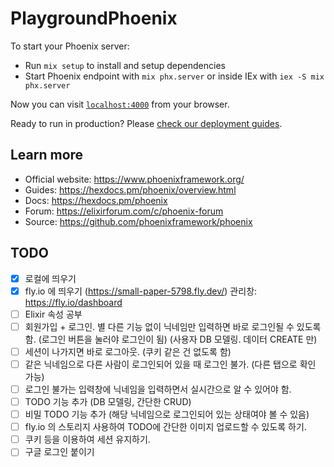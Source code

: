 # PlaygroundPhoenix

To start your Phoenix server:

- Run `mix setup` to install and setup dependencies
- Start Phoenix endpoint with `mix phx.server` or inside IEx with `iex -S mix phx.server`

Now you can visit [`localhost:4000`](http://localhost:4000) from your browser.

Ready to run in production? Please [check our deployment guides](https://hexdocs.pm/phoenix/deployment.html).

## Learn more

- Official website: <https://www.phoenixframework.org/>
- Guides: <https://hexdocs.pm/phoenix/overview.html>
- Docs: <https://hexdocs.pm/phoenix>
- Forum: <https://elixirforum.com/c/phoenix-forum>
- Source: <https://github.com/phoenixframework/phoenix>

## TODO

- [x] 로컬에 띄우기
- [x] fly.io 에 띄우기 (<https://small-paper-5798.fly.dev/>) 관리창: <https://fly.io/dashboard>
- [ ] Elixir 속성 공부
- [ ] 회원가입 + 로그인. 별 다른 기능 없이 닉네임만 입력하면 바로 로그인될 수 있도록 함. (로그인 버튼을 눌러야 로그인이 됨) (사용자 DB 모델링. 데이터 CREATE 만)
- [ ] 세션이 나가지면 바로 로그아웃. (쿠키 같은 건 없도록 함)
- [ ] 같은 닉네임으로 다른 사람이 로그인되어 있을 때 로그인 불가. (다른 탭으로 확인 가능)
- [ ] 로그인 불가는 입력창에 닉네임을 입력하면서 실시간으로 알 수 있어야 함.
- [ ] TODO 기능 추가 (DB 모델링, 간단한 CRUD)
- [ ] 비밀 TODO 기능 추가 (해당 닉네임으로 로그인되어 있는 상태여야 볼 수 있음)
- [ ] fly.io 의 스토리지 사용하여 TODO에 간단한 이미지 업로드할 수 있도록 하기.
- [ ] 쿠키 등을 이용하여 세션 유지하기.
- [ ] 구글 로그인 붙이기